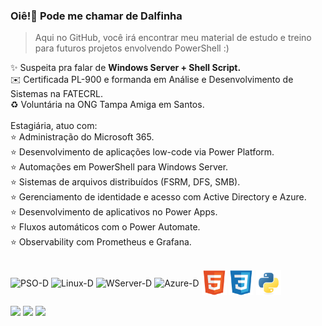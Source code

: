 ### Oiê!👋 Pode me chamar de Dalfinha <br>
> Aqui no GitHub, você irá encontrar meu material de estudo e treino para futuros projetos envolvendo PowerShell :)<br>

✨ Suspeita pra falar de <b>Windows Server + Shell Script.</b><br>
✉️ Certificada PL-900 e formanda em Análise e Desenvolvimento de Sistemas na FATECRL.<br>
♻️ Voluntária na ONG Tampa Amiga em Santos.
<br>
<br>
Estagiária, atuo com: <br>
     ⭐ Administração do Microsoft 365. <br>
     ⭐ Desenvolvimento de aplicações low-code via Power Platform.<br>
     ⭐ Automações em PowerShell para Windows Server.<br>
     ⭐ Sistemas de arquivos distribuídos (FSRM, DFS, SMB).<br>
     ⭐ Gerenciamento de identidade e acesso com Active Directory e Azure.<br>
     ⭐ Desenvolvimento de aplicativos no Power Apps.<br>
     ⭐ Fluxos automáticos com o Power Automate.<br>
     ⭐ Observability com Prometheus e Grafana.<br>
<div style="display: inline_block"><br>
  <img align="center" alt="PSO-D" height="40" width="40"src="https://img.icons8.com/color/256/powershell.svg" >
  <img align="center" alt="Linux-D" height="40" width="40"src="https://cdn.jsdelivr.net/gh/devicons/devicon/icons/linux/linux-original.svg" >
  <img align="center" alt="WServer-D" height="60" width="40"src="https://img.icons8.com/fluency/256/windows-10.svg" >
  <img align="center" alt="Azure-D" height="40" width="40"src="https://cdn.jsdelivr.net/gh/devicons/devicon/icons/azure/azure-original.svg" >
  <img align="center" alt="D-HTML" height="40" width="40" src="https://raw.githubusercontent.com/devicons/devicon/master/icons/html5/html5-original.svg">
  <img align="center" alt="D-CSS" height="40" width="40" src="https://raw.githubusercontent.com/devicons/devicon/master/icons/css3/css3-original.svg">
  <img align="center" alt="D-Python" height="40" width="40" src="https://raw.githubusercontent.com/devicons/devicon/master/icons/python/python-original.svg">
</div><br>

<div> 
  <a href = "mailto:dalva.mariana.dm@gmail.com"><img src="https://img.shields.io/badge/Gmail-D14836?style=for-the-badge&logo=gmail&logoColor=white" target="_blank"></a>
  <a href="https://www.linkedin.com/in/dalva-mariana/" target="_blank"><img src="https://img.shields.io/badge/-LinkedIn-%230077B5?style=for-the-badge&logo=linkedin&logoColor=white" target="_blank"></a> 
   <a href="https://learn.microsoft.com/pt-br/users/dalvinha/" target="_blank"><img src="https://img.shields.io/badge/Microsoft-008000?style=for-the-badge&logo=microsoft&logoColor=white" target="_blank"></a> 
</div>

